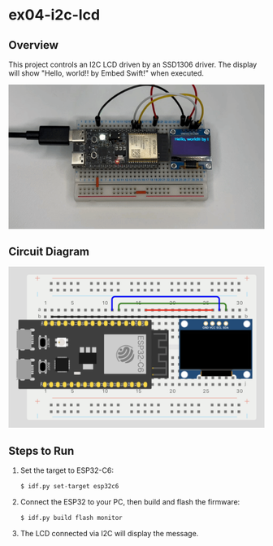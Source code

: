 # ex04-i2c-lcd

## Overview
This project controls an I2C LCD driven by an SSD1306 driver. The display will show "Hello, world!! by Embed Swift!" when executed.

![ex04-i2c-lcd.gif](../docs/ex04-i2c-lcd.gif)

## Circuit Diagram
<img src="../docs/ex04-i2c-lcd.png" width="640">

## Steps to Run
1. Set the target to ESP32-C6:
   ```bash
   $ idf.py set-target esp32c6
   ```

2. Connect the ESP32 to your PC, then build and flash the firmware:
   ```bash
   $ idf.py build flash monitor
   ```

3. The LCD connected via I2C will display the message.
